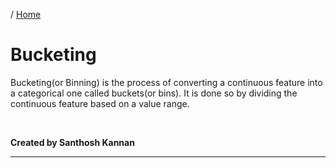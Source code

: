 / [Home](index.md)

# Bucketing

Bucketing(or Binning) is the process of converting a continuous feature into a categorical one called buckets(or bins). It is done so by dividing the continuous feature based on a value range.

<br>

**Created by Santhosh Kannan**

---

<br>

